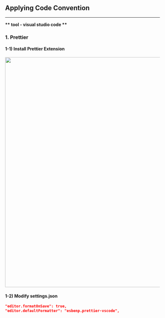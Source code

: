 ## Applying Code Convention

---

<b>** tool - visual studio code **</b>

### 1. Prettier

#### 1-1) Install Prettier Extension

<img src="https://user-images.githubusercontent.com/76193042/181003564-8c22a9ce-a51a-4c57-bbfe-9a8f245af526.png"  width="750px">

#### 1-2) Modify settings.json

```json
"editor.formatOnSave": true,
"editor.defaultFormatter": "esbenp.prettier-vscode",
```

